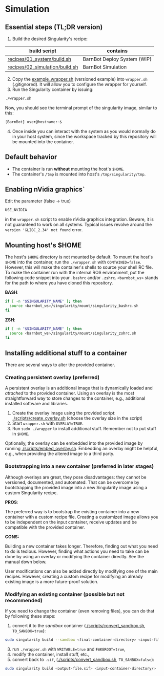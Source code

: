 # Simulation

## Essential steps (TL;DR version)

1. Build the desired Singularity's recipe:

| **build script** | **contains** |
|-------------------------------------------------------------------------------------------------------|--------------------------------------------------------------------------------------------------------|
| [recipes/01_system/build.sh](recipes/01_system/build.sh)        | BarnBot Deploy System (WIP)          |
| [recipes/02_simulation/build.sh](recipes/02_simulation/build.sh)  | BarnBot Simulation |

2. Copy the [example_wrapper.sh](./example_wrapper.sh) (versioned example) into `wrapper.sh` (.gitignored). It will allow you to configure the wrapper for yourself.
3. Run the Singularity container by issuing:
```bash
./wrapper.sh
```

Now, you should see the terminal prompt of the singularity image, similar to this:
```bash
[BarnBot] user@hostname:~$
```
4. Once inside you can interact with the system as you would normally do in your host system, since the workspace tracked by this repository will be mounted into the container.

## Default behavior

* The container is run **without** mounting the host's `$HOME`.
* The container's `/tmp` is mounted into host's `/tmp/singularity/tmp`.


## Enabling nVidia graphics`

Edit the parameter (false -> true)
```bash
USE_NVIDIA
```
in the `wrapper.sh` script to enable nVidia graphics integration.
Beware, it is not guaranteed to work on all systems.
Typical issues revolve around the `version 'GLIBC_2.34' not found` error.


## Mounting host's $HOME

The host's `$HOME` directory is not mounted by default.
To mount the host's `$HOME` into the container, run the `./wrapper.sh` with `CONTAINED=false`.
However, this will make the container's shells to source your shell RC file.
To make the container run with the internal ROS environment, put the following code snippet into your `.bashrc` and/or `.zshrc`.
`<barnbot_ws>` stands for the path to where you have cloned this repository.

**BASH**:
```bash
if [ -n "$SINGULARITY_NAME" ]; then
  source <barnbot_ws>/singularity/mount/singularity_bashrc.sh
fi
```

**ZSH**:
```bash
if [ -n "$SINGULARITY_NAME" ]; then
  source <barnbot_ws>/singularity/mount/singularity_zshrc.sh
fi
```


## Installing additional stuff to a container

There are several ways to alter the provided container.

### Creating persistent overlay (preferred)

A persistent overlay is an additional image that is dynamically loaded and _attached_ to the provided container.
Using an overlay is the most straightforward way to store changes to the container, e.g., additional installed software and libraries.

1. Create the overlay image using the provided script: [./scripts/create_overlay.sh](./scripts/create_overlay.sh) (choose the overlay size in the script)
2. Start `wrapper.sh` with `OVERLAY=TRUE`.
3. Run `sudo ./wrapper` to install additional stuff. Remember not to put stuff in `$HOME`.

Optionally, the overlay can be embedded into the provided image by running [./scripts/embed_overlay.sh](./scripts/embed_overlay.sh).
Embedding an overlay might be helpful, e.g., when providing the altered image to a third party.

### Bootstrapping into a new container (preferred in later stages)

Although overlays are great, they pose disadvantages: they cannot be versioned, documented, and automated.
That can be overcome by bootstrapping the provided image into a new Singularity image using a custom Singularity recipe.

**PROS**:

The preferred way is to bootstrap the existing container into a new container with a custom recipe file.
Creating a customized image allows you to be independent on the input container, receive updates and be compatible with the provided container.

**CONS:**

Building a new container takes longer.
Therefore, finding out what you need to do is tedious.
However, finding what actions you need to take can be done by using an overlay or modifying the container directly.
See the manual down below.

User modifications can also be added directly by modifying one of the main recipes.
However, creating a custom recipe for modifying an already existing image is a more future-proof solution.

### Modifying an existing container (possible but not recommended)

If you need to change the container (even removing files), you can do that by following these steps:

1. convert it to the _sandbox_ container ([./scripts/convert_sandbox.sh](./scripts/convert_sandbox.sh), `TO_SANBOX=true`):
```bash
sudo singularity build --sandbox <final-container-directory> <input-file.sif>
```
3. run `./wrapper.sh` with `WRITABLE=true` and `FAKEROOT=true`,
4. modify the container, install stuff, etc.,
5. convert back to `.sif`, ([./scripts/convert_sandbox.sh](./scripts/convert_sandbox.sh), `TO_SANBOX=false`):
```bash
sudo singularity build <output-file.sif> <input-container-directory/>
```
